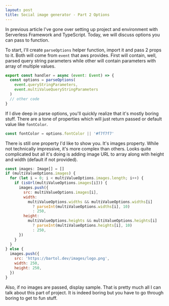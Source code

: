 ```yaml
---
layout: post
title: Social image generator - Part 2 Options
---
```


In previous article I've gone over setting up project and environment with Serverless Framework and TypeScript. Today, we will discuss options you can pass to function.

To start, I'll create `parseOptions` helper function, import it and pass 2 props to it. Both will come from `event` that aws provides. First will contain, well, parsed query string parameters while other will contain parameters with array of multiple values.

```js
export const handler = async (event: Event) => {
  const options = parseOptions(
    event.queryStringParameters,
    event.multiValueQueryStringParameters
  )
  // other code
}
```

If I dive deep in parse options, you'll quickly realize that it's mostly boring stuff. There are a tone of properties which will just return passed or default value like `fontColor`.

```js
const fontColor = options.fontColor || '#f7f7f7'
```

There is still one property I'd like to show you. It's images property. While not technically impressive, it's more complex than others. Looks quite complicated but all it's doing is adding image URL to array along with height and width (default if not provided).

```js
const images: Image[] = []
if (multiValueOptions.images) {
  for (let i = 0; i < multiValueOptions.images.length; i++) {
    if (isUrl(multiValueOptions.images[i])) {
      images.push({
        src: multiValueOptions.images[i],
        width:
          multiValueOptions.widths && multiValueOptions.widths[i]
            ? parseInt(multiValueOptions.widths[i], 10)
            : 250,
        height:
          multiValueOptions.heights && multiValueOptions.heights[i]
            ? parseInt(multiValueOptions.heights[i], 10)
            : 250,
      })
    }
  }
} else {
  images.push({
    src: 'https://bartol.dev/images/logo.png',
    width: 250,
    height: 250,
  })
}
```

Also, if no images are passed, display sample. That is pretty much all I can talk about this part of project. It is indeed boring but you have to go through boring to get to fun stuff.
